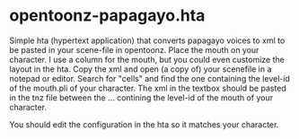 # opentoonz-papagayo.hta
Simple hta (hypertext application) that converts papagayo voices to xml to be pasted in your scene-file in opentoonz.
Place the mouth on your character. I use a column for the mouth, but you could even customize the layout in the hta.
Copy the xml and open (a copy of) your scenefile in a notepad or editor. Search for "cells" and find the one containing the level-id of the mouth.pli of your character.
The xml in the textbox should be pasted in the tnz file between the <cells> ... </cells> contining the level-id of the mouth of your character.

You should edit the configuration in the hta so it matches your character.


